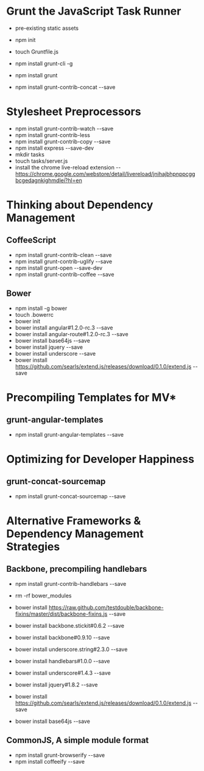 # Grunt the JavaScript Task Runner

- pre-existing static assets
- npm init
- touch Gruntfile.js

- npm install grunt-cli -g
- npm install grunt
- npm install grunt-contrib-concat --save

# Stylesheet Preprocessors

- npm install grunt-contrib-watch  --save
- npm install grunt-contrib-less
- npm install grunt-contrib-copy --save
- npm install express --save-dev
- mkdir tasks
- touch tasks/server.js
- install the chrome live-reload extension
-- https://chrome.google.com/webstore/detail/livereload/jnihajbhpnppcggbcgedagnkighmdlei?hl=en

# Thinking about Dependency Management

## CoffeeScript

- npm install grunt-contrib-clean --save
- npm install grunt-contrib-uglify --save
- npm install grunt-open --save-dev
- npm install grunt-contrib-coffee --save

## Bower

- npm install -g bower
- touch .bowerrc
- bower init
- bower install angular#1.2.0-rc.3 --save
- bower install angular-route#1.2.0-rc.3 --save
- bower install base64js --save
- bower install jquery --save
- bower install underscore --save
- bower install https://github.com/searls/extend.js/releases/download/0.1.0/extend.js --save

# Precompiling Templates for MV*

## grunt-angular-templates

- npm install grunt-angular-templates --save

# Optimizing for Developer Happiness

## grunt-concat-sourcemap

- npm install grunt-concat-sourcemap --save

# Alternative Frameworks & Dependency Management Strategies

## Backbone, precompiling handlebars

- npm install grunt-contrib-handlebars --save

- rm -rf bower_modules
- bower install https://raw.github.com/testdouble/backbone-fixins/master/dist/backbone-fixins.js --save
- bower install backbone.stickit#0.6.2 --save
- bower install backbone#0.9.10 --save
- bower install underscore.string#2.3.0 --save
- bower install handlebars#1.0.0 --save
- bower install underscore#1.4.3 --save
- bower install jquery#1.8.2 --save
- bower install https://github.com/searls/extend.js/releases/download/0.1.0/extend.js --save
- bower install base64js --save

## CommonJS, A simple module format

- npm install grunt-browserify --save
- npm install coffeeify --save
